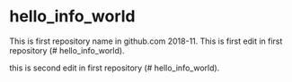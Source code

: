 # hello_info_world
This is first repository name in github.com 2018-11. 
This is first edit in first repository (# hello_info_world). 

this is second edit in first repository (# hello_info_world). 
